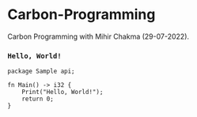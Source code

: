 # Carbon-Programming
Carbon Programming with Mihir Chakma (29-07-2022).

### `Hello, World!`

```carbon 
package Sample api;

fn Main() -> i32 {
    Print("Hello, World!");
    return 0;
}
```
